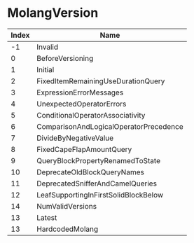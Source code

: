 # MolangVersion

Index | Name
--- | ---
-1 | Invalid
0 | BeforeVersioning
1 | Initial
2 | FixedItemRemainingUseDurationQuery
3 | ExpressionErrorMessages
4 | UnexpectedOperatorErrors
5 | ConditionalOperatorAssociativity
6 | ComparisonAndLogicalOperatorPrecedence
7 | DivideByNegativeValue
8 | FixedCapeFlapAmountQuery
9 | QueryBlockPropertyRenamedToState
10 | DeprecateOldBlockQueryNames
11 | DeprecatedSnifferAndCamelQueries
12 | LeafSupportingInFirstSolidBlockBelow
14 | NumValidVersions
13 | Latest
13 | HardcodedMolang